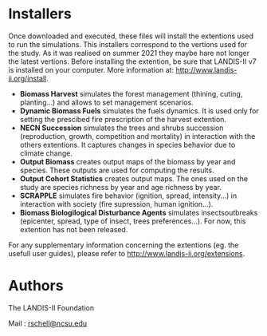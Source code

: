 # Installers

Once downloaded and executed, these files will install the extentions used to run the simulations. This installers correspond to the vertions used for the study. As it was realised on summer 2021 they maybe hare not longer the latest vertions. Before installing the extention, be sure that LANDIS-II v7 is installed on your computer. More information at: http://www.landis-ii.org/install.

- **Biomass Harvest** simulates the forest management (thining, cuting, planting...) and allows to set management scenarios.
- **Dynamic Biomass Fuels** simulates the fuels dynamics. It is used only for setting the prescibed fire prescription of the harvest extention.
- **NECN Succession** simulates the trees and shrubs succession (reproduction, growth, competition and mortality) in interaction with the others extentions. It captures changes in species behavior due to climate change.
- **Output Biomass** creates output maps of the biomass by year and species. These outputs are used for computing the results.
- **Output Cohort Statistics** creates output maps. The ones used on the study are species richness by year and age richness by year.
- **SCRAPPLE** simulates fire behavior (ignition, spread, intensity...) in interaction with society (fire supression, human ignition...).
- **Biomass Biologilogical Disturbance Agents** simulates insectsoutbreaks (epicenter, spread, type of insect, trees preferences...). For now, this extention has not been released.

For any supplementary information concerning the extentions (eg. the usefull user guides), please refer to http://www.landis-ii.org/extensions.

# Authors

The LANDIS-II Foundation

Mail : rschell@ncsu.edu
